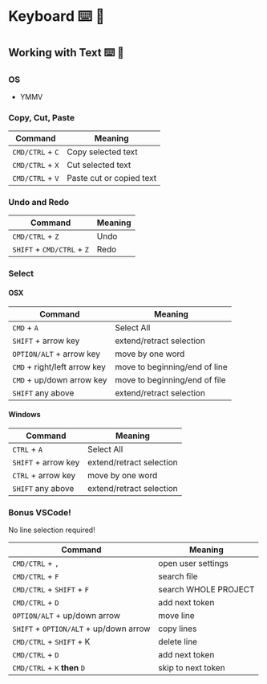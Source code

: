 Keyboard ⌨️ 🔣
===

## Working with Text ⌨️ 🔣

### OS

* YMMV

### Copy, Cut, Paste 

Command|Meaning
---|---
`CMD/CTRL` + `C` | Copy selected text
`CMD/CTRL` + `X` | Cut selected text
`CMD/CTRL` + `V` | Paste cut or copied text

### Undo and Redo 

Command|Meaning
---|---
`CMD/CTRL` + `Z` | Undo
`SHIFT` + `CMD/CTRL` + `Z` | Redo

### Select 

#### OSX 

Command|Meaning
---|---
`CMD` + `A` | Select All
`SHIFT` + arrow key | extend/retract selection
`OPTION/ALT` + arrow key | move by one word
`CMD` + right/left arrow key | move to beginning/end of line
`CMD` + up/down arrow key | move to beginning/end of file
`SHIFT` any above | extend/retract selection

#### Windows

Command|Meaning
---|---
`CTRL` + `A` | Select All
`SHIFT` + arrow key | extend/retract selection
`CTRL` + arrow key | move by one word
`SHIFT` any above | extend/retract selection

### Bonus VSCode!

No line selection required!

Command|Meaning
---|---
`CMD/CTRL` + `,` | open user settings
`CMD/CTRL` + `F` | search file
`CMD/CTRL` +  `SHIFT` + `F` | search WHOLE PROJECT
`CMD/CTRL` + `D` | add next token
`OPTION/ALT` + up/down arrow | move line
`SHIFT` + `OPTION/ALT` + up/down arrow | copy lines
`CMD/CTRL` + `SHIFT` + K | delete line
`CMD/CTRL` + `D` | add next token
`CMD/CTRL` + `K` **then** `D` | skip to next token

